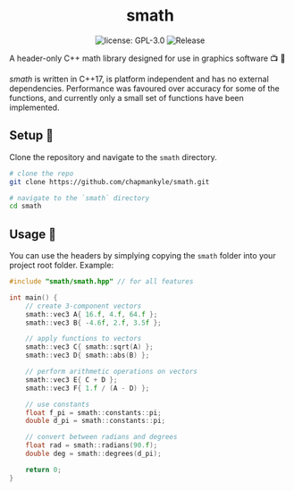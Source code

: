<h1 align="center">smath</h1>

<p align="center">
  <img src="https://img.shields.io/github/license/chapmankyle/smath.svg?" alt="license: GPL-3.0"></img>
  <img src="https://img.shields.io/github/v/release/chapmankyle/smath.svg?" alt="Release"></img>
</p>

A header-only C++ math library designed for use in graphics software :tv: :art:

<em>smath</em> is written in C++17, is platform independent and has no external dependencies.
Performance was favoured over accuracy for some of the functions, and currently only a small
set of functions have been implemented.

## Setup :rocket:
Clone the repository and navigate to the `smath` directory.
```bash
# clone the repo
git clone https://github.com/chapmankyle/smath.git

# navigate to the `smath` directory
cd smath
```

## Usage :page_with_curl:
You can use the headers by simplying copying the `smath` folder into your project
root folder. Example:
```c++
#include "smath/smath.hpp" // for all features

int main() {
    // create 3-component vectors
    smath::vec3 A{ 16.f, 4.f, 64.f };
    smath::vec3 B{ -4.6f, 2.f, 3.5f };

    // apply functions to vectors
    smath::vec3 C{ smath::sqrt(A) };
    smath::vec3 D{ smath::abs(B) };

    // perform arithmetic operations on vectors
    smath::vec3 E{ C + D };
    smath::vec3 F{ 1.f / (A - D) };

    // use constants
    float f_pi = smath::constants::pi;
    double d_pi = smath::constants::pi;

    // convert between radians and degrees
    float rad = smath::radians(90.f);
    double deg = smath::degrees(d_pi);

    return 0;
}
```
